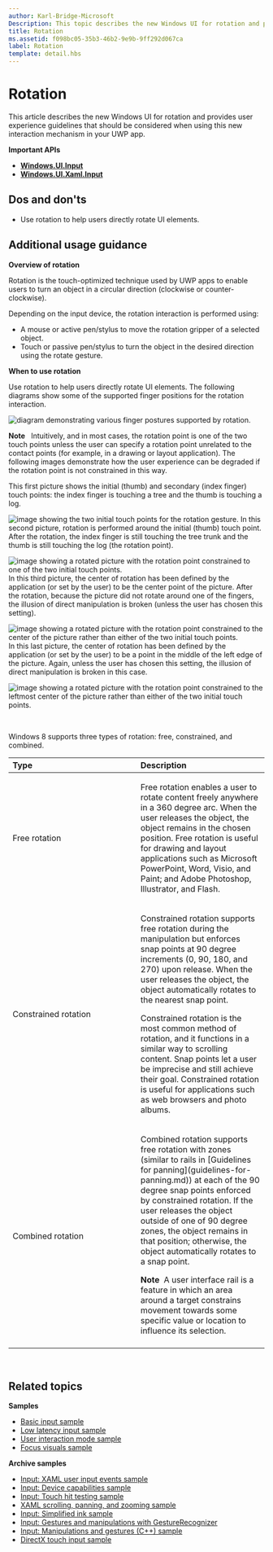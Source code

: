 ```yaml
---
author: Karl-Bridge-Microsoft
Description: This topic describes the new Windows UI for rotation and provides user experience guidelines that should be considered when using this new interaction mechanism in your Windows Store app.
title: Rotation
ms.assetid: f098bc05-35b3-46b2-9e9b-9ff292d067ca
label: Rotation
template: detail.hbs
---
```


# Rotation

This article describes the new Windows UI for rotation and provides user experience guidelines that should be considered when using this new interaction mechanism in your UWP app.

**Important APIs**

-   [**Windows.UI.Input**](https://msdn.microsoft.com/library/windows/apps/br242084)
-   [**Windows.UI.Xaml.Input**](https://msdn.microsoft.com/library/windows/apps/br227994)


## <span id="Dos_and_don_ts"></span><span id="dos_and_don_ts"></span><span id="DOS_AND_DON_TS"></span>Dos and don'ts


-   Use rotation to help users directly rotate UI elements.

## <span id="Additional_usage_guidance"></span><span id="additional_usage_guidance"></span><span id="ADDITIONAL_USAGE_GUIDANCE"></span>Additional usage guidance


**Overview of rotation**

Rotation is the touch-optimized technique used by UWP apps to enable users to turn an object in a circular direction (clockwise or counter-clockwise).

Depending on the input device, the rotation interaction is performed using:

-   A mouse or active pen/stylus to move the rotation gripper of a selected object.
-   Touch or passive pen/stylus to turn the object in the desired direction using the rotate gesture.

**When to use rotation**

Use rotation to help users directly rotate UI elements. The following diagrams show some of the supported finger positions for the rotation interaction.

![diagram demonstrating various finger postures supported by rotation.](images/ux-rotate-positions.png)

**Note**  
Intuitively, and in most cases, the rotation point is one of the two touch points unless the user can specify a rotation point unrelated to the contact points (for example, in a drawing or layout application). The following images demonstrate how the user experience can be degraded if the rotation point is not constrained in this way.

This first picture shows the initial (thumb) and secondary (index finger) touch points: the index finger is touching a tree and the thumb is touching a log.

![image showing the two initial touch points for the rotation gesture.](images/ux-rotate-points1.png)
In this second picture, rotation is performed around the initial (thumb) touch point. After the rotation, the index finger is still touching the tree trunk and the thumb is still touching the log (the rotation point).

![image showing a rotated picture with the rotation point constrained to one of the two initial touch points.](images/ux-rotate-points2.png)
In this third picture, the center of rotation has been defined by the application (or set by the user) to be the center point of the picture. After the rotation, because the picture did not rotate around one of the fingers, the illusion of direct manipulation is broken (unless the user has chosen this setting).

![image showing a rotated picture with the rotation point constrained to the center of the picture rather than either of the two initial touch points.](images/ux-rotate-points3.png)
In this last picture, the center of rotation has been defined by the application (or set by the user) to be a point in the middle of the left edge of the picture. Again, unless the user has chosen this setting, the illusion of direct manipulation is broken in this case.

![image showing a rotated picture with the rotation point constrained to the leftmost center of the picture rather than either of the two initial touch points.](images/ux-rotate-points4.png)

 

Windows 8 supports three types of rotation: free, constrained, and combined.

<table>
<colgroup>
<col width="50%" />
<col width="50%" />
</colgroup>
<thead>
<tr class="header">
<th align="left">Type</th>
<th align="left">Description</th>
</tr>
</thead>
<tbody>
<tr class="odd">
<td align="left">Free rotation</td>
<td align="left"><p>Free rotation enables a user to rotate content freely anywhere in a 360 degree arc. When the user releases the object, the object remains in the chosen position. Free rotation is useful for drawing and layout applications such as Microsoft PowerPoint, Word, Visio, and Paint; and Adobe Photoshop, Illustrator, and Flash.</p></td>
</tr>
<tr class="even">
<td align="left">Constrained rotation</td>
<td align="left"><p>Constrained rotation supports free rotation during the manipulation but enforces snap points at 90 degree increments (0, 90, 180, and 270) upon release. When the user releases the object, the object automatically rotates to the nearest snap point.</p>
<p>Constrained rotation is the most common method of rotation, and it functions in a similar way to scrolling content. Snap points let a user be imprecise and still achieve their goal. Constrained rotation is useful for applications such as web browsers and photo albums.</p></td>
</tr>
<tr class="odd">
<td align="left">Combined rotation</td>
<td align="left"><p>Combined rotation supports free rotation with zones (similar to rails in [Guidelines for panning](guidelines-for-panning.md)) at each of the 90 degree snap points enforced by constrained rotation. If the user releases the object outside of one of 90 degree zones, the object remains in that position; otherwise, the object automatically rotates to a snap point.</p>
<div class="alert">
<strong>Note</strong>  A user interface rail is a feature in which an area around a target constrains movement towards some specific value or location to influence its selection.
</div>
<div>
 
</div></td>
</tr>
</tbody>
</table>

 

## <span id="related_topics"></span>Related topics


**Samples**
* [Basic input sample](http://go.microsoft.com/fwlink/p/?LinkID=620302)
* [Low latency input sample](http://go.microsoft.com/fwlink/p/?LinkID=620304)
* [User interaction mode sample](http://go.microsoft.com/fwlink/p/?LinkID=619894)
* [Focus visuals sample](http://go.microsoft.com/fwlink/p/?LinkID=619895)

**Archive samples**
* [Input: XAML user input events sample](http://go.microsoft.com/fwlink/p/?linkid=226855)
* [Input: Device capabilities sample](http://go.microsoft.com/fwlink/p/?linkid=231530)
* [Input: Touch hit testing sample](http://go.microsoft.com/fwlink/p/?linkid=231590)
* [XAML scrolling, panning, and zooming sample](http://go.microsoft.com/fwlink/p/?linkid=251717)
* [Input: Simplified ink sample](http://go.microsoft.com/fwlink/p/?linkid=246570)
* [Input: Gestures and manipulations with GestureRecognizer](http://go.microsoft.com/fwlink/p/?LinkId=264995)
* [Input: Manipulations and gestures (C++) sample](http://go.microsoft.com/fwlink/p/?linkid=231605)
* [DirectX touch input sample](http://go.microsoft.com/fwlink/p/?LinkID=231627)
 

 




